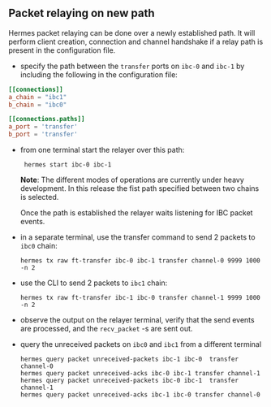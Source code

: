 ## Packet relaying on new path
Hermes packet relaying can be done over a newly established path. It will perform client creation, connection and channel handshake if a relay path is present in the configuration file.

- specify the path between the `transfer` ports on `ibc-0` and `ibc-1` by including the following in the configuration file:

```toml
[[connections]]
a_chain = "ibc1"
b_chain = "ibc0"

[[connections.paths]]
a_port = 'transfer'
b_port = 'transfer'
```

- from one terminal start the relayer over this path:

   ```shell script
    hermes start ibc-0 ibc-1
   ```
    __Note__: The different modes of operations are currently under heavy development. In this release the fist path specified between two chains is selected.

    Once the path is established the relayer waits listening for IBC packet events.

- in a separate terminal, use the transfer command to send 2 packets to `ibc0` chain:

    ```shell script
    hermes tx raw ft-transfer ibc-0 ibc-1 transfer channel-0 9999 1000 -n 2
    ```
- use the CLI to send 2 packets to `ibc1` chain:

    ```shell script
    hermes tx raw ft-transfer ibc-1 ibc-0 transfer channel-1 9999 1000 -n 2
    ```

- observe the output on the relayer terminal, verify that the send events are processed, and the `recv_packet` -s are sent out.

- query the unreceived packets on `ibc0` and `ibc1` from a different terminal

    ```shell script
    hermes query packet unreceived-packets ibc-1 ibc-0  transfer channel-0
    hermes query packet unreceived-acks ibc-0 ibc-1 transfer channel-1
    hermes query packet unreceived-packets ibc-0 ibc-1  transfer channel-1
    hermes query packet unreceived-acks ibc-1 ibc-0 transfer channel-0
    ```